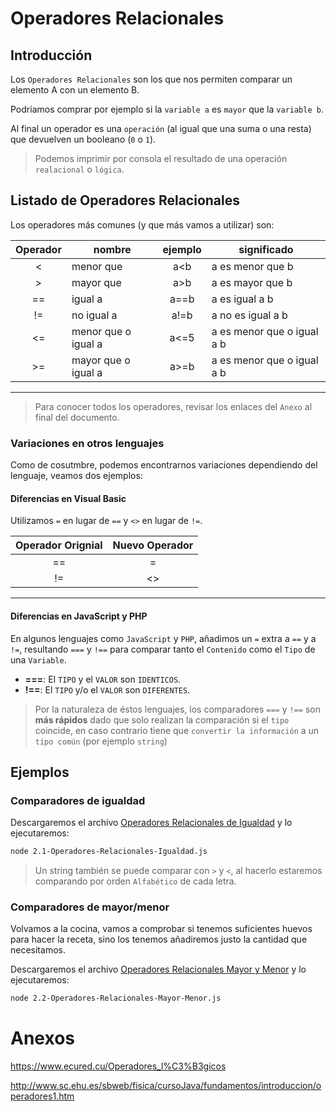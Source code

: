 # Operadores Relacionales


## Introducción

Los `Operadores Relacionales` son los que nos permiten comparar un elemento A con un elemento B.

Podríamos comprar por ejemplo si la `variable a` es `mayor` que la `variable b`.

Al final un operador es una `operación` (al igual que una suma o una resta) que devuelven un booleano (`0` o `1`).

> Podemos imprimir por consola el resultado de una operación `realacional` o `lógica`.


## Listado de Operadores Relacionales

Los operadores más comunes (y que más vamos a utilizar) son:

| Operador | nombre               | ejemplo | significado                 |
|:--------:|----------------------|:-------:|-----------------------------|
| <        | menor que            | a<b     | a es menor que b            |
| >        | mayor que            | a>b     | a es mayor que b            |
| ==       | igual a              | a==b    | a es igual a b              |
| !=       | no igual a           | a!=b    | a no es igual a b           |
| <=       | menor que o igual a  | a<=5    | a es menor que o igual a b  |
| >=       | mayor que o igual a  | a>=b    | a es menor que o igual a b  |
---------------------------------------------------------------------------

> Para conocer todos los operadores, revisar los enlaces del `Anexo` al final del documento.

### Variaciones en otros lenguajes

Como de cosutmbre, podemos encontrarnos variaciones dependiendo del lenguaje, veamos dos ejemplos:


#### Diferencias en Visual Basic

Utilizamos `=` en lugar de `==` y `<>` en lugar de `!=`.

| Operador Orignial | Nuevo Operador |
|:-----------------:|:--------------:|
| ==                | =              |
| !=                | <>             |
--------------------------------------


#### Diferencias en JavaScript y PHP

En algunos lenguajes como `JavaScript` y `PHP`, añadimos un `=` extra a `==` y a `!=`,
resultando `===` y `!==` para comparar tanto el `Contenido` como el `Tipo` de una `Variable`.

- **===**: El `TIPO` y el `VALOR` son `IDENTICOS`.
- **!==**: El `TIPO` y/o el `VALOR` son `DIFERENTES`.

> Por la naturaleza de éstos lenguajes, los comparadores `===` y `!==` son **más rápidos** dado
que solo realizan la comparación si el `tipo` coincide, en caso contrario tiene que `convertir la información` a un `tipo común` (por ejemplo `string`)


## Ejemplos

### Comparadores de igualdad

Descargaremos el archivo [Operadores Relacionales de Igualdad](/Ejemplos/2-Condicionales/2.1-Operadores-Relacionales-Igualdad.js) y lo ejecutaremos:

```bash
node 2.1-Operadores-Relacionales-Igualdad.js
```

> Un string también se puede comparar con `>` y `<`, al hacerlo estaremos comparando por orden `Alfabético` de cada letra.


### Comparadores de mayor/menor

Volvamos a la cocina, vamos a comprobar si tenemos suficientes huevos para hacer la receta,
sino los tenemos añadiremos justo la cantidad que necesitamos.

Descargaremos el archivo [Operadores Relacionales Mayor y Menor](/Ejemplos/2-Condicionales/2.2-Operadores-Relacionales-Mayor-Menor.js) y lo ejecutaremos:

```bash
node 2.2-Operadores-Relacionales-Mayor-Menor.js
```


# Anexos
https://www.ecured.cu/Operadores_l%C3%B3gicos

http://www.sc.ehu.es/sbweb/fisica/cursoJava/fundamentos/introduccion/operadores1.htm